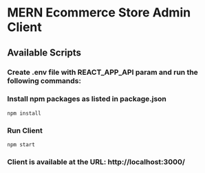 # MERN Ecommerce Store Admin Client

## Available Scripts

### Create .env file with REACT_APP_API param and run the following commands:

### Install npm packages as listed in package.json

`npm install`

### Run Client

`npm start`

### Client is available at the URL: http://localhost:3000/
